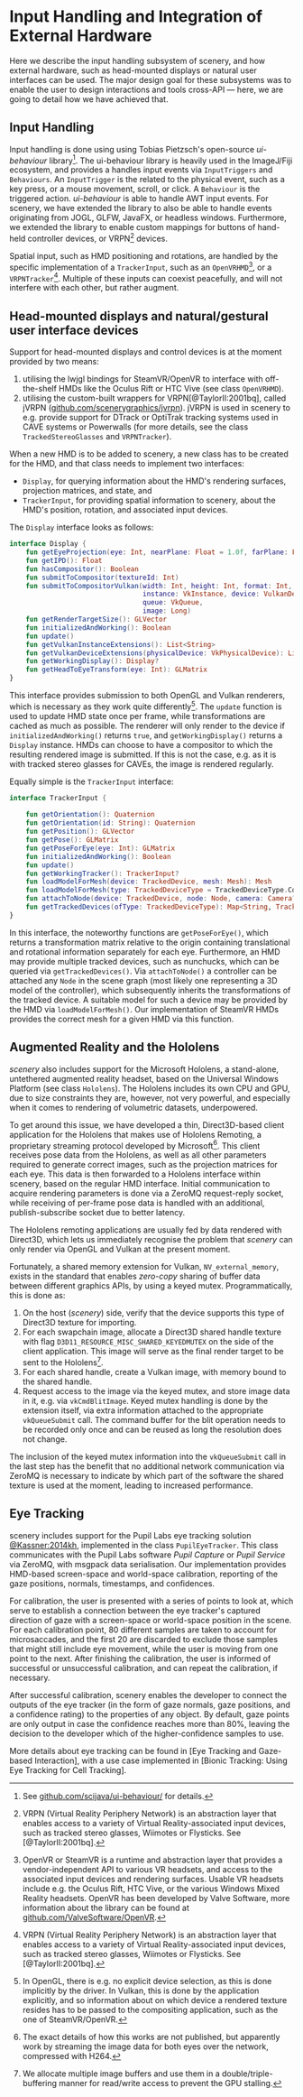 # Input Handling and Integration of External Hardware

Here we describe the input handling subsystem of scenery, and how external hardware, such as head-mounted displays or natural user interfaces can be used. The major design goal for these subsystems was to enable the user to design interactions and tools cross-API — here, we are going to detail how we have achieved that.

## Input Handling

Input handling is done using using Tobias Pietzsch's open-source _ui-behaviour_ library[^uibehaviourNote]. The ui-behaviour library is heavily used in the ImageJ/Fiji ecosystem, and provides a handles input events via `InputTriggers` and `Behaviours`. An `InputTrigger` is the related to the physical event, such as a key press, or a mouse movement, scroll, or click. A `Behaviour` is the triggered action. _ui-behaviour_ is able to handle AWT input events. For scenery, we have extended the library to also be able to handle events originating from JOGL, GLFW, JavaFX, or headless windows. Furthermore, we extended the library to enable custom mappings for buttons of hand-held controller devices, or VRPN[^vrpnnote] devices.

Spatial input, such as HMD positioning and rotations, are handled by the specific implementation of a `TrackerInput`, such as an `OpenVRHMD`[^openvrnote], or a `VRPNTracker`[^vrpnnote]. Multiple of these inputs can coexist peacefully, and will not interfere with each other, but rather augment.

[^uibehaviourNote]: See [github.com/scijava/ui-behaviour/](https://github.com/scijava/ui-behaviour/) for details.

[^openvrnote]: OpenVR or SteamVR is a runtime and abstraction layer that provides a vendor-independent API to various VR headsets, and access to the associated input devices and rendering surfaces. Usable VR headsets include e.g. the Oculus Rift, HTC Vive, or the various Windows Mixed Reality headsets. OpenVR has been developed by Valve Software, more information about the library can be found at [github.com/ValveSoftware/OpenVR](https://github.com/ValveSoftware/OpenVR).

[^vrpnnote]: VRPN (Virtual Reality Periphery Network) is an abstraction layer that enables access to a variety of Virtual Reality-associated input devices, such as tracked stereo glasses, Wiimotes or Flysticks. See [@TaylorII:2001bq].

## Head-mounted displays and natural/gestural user interface devices

Support for head-mounted displays and control devices is at the moment provided by two means:

1. utilising the lwjgl bindings for SteamVR/OpenVR to interface with off-the-shelf HMDs like the Oculus Rift or HTC Vive (see class `OpenVRHMD`).
2. utilising the custom-built wrappers for VRPN[@TaylorII:2001bq], called jVRPN ([github.com/scenerygraphics/jvrpn](https://github.com/scenerygraphics/jvrpn)). jVRPN is used in scenery to e.g. provide support for DTrack or OptiTrak tracking systems used in CAVE systems or Powerwalls (for more details, see the class `TrackedStereoGlasses` and `VRPNTracker`).

When a new HMD is to be added to scenery, a new class has to be created for the HMD, and that class needs to implement two interfaces:

* `Display`, for querying information about the HMD's rendering surfaces, projection matrices, and state, and
* `TrackerInput`, for providing spatial information to scenery, about the HMD's position, rotation, and associated input devices.


The `Display` interface looks as follows:

```kotlin
interface Display {
    fun getEyeProjection(eye: Int, nearPlane: Float = 1.0f, farPlane: Float = 1000.0f): GLMatrix
    fun getIPD(): Float
    fun hasCompositor(): Boolean
    fun submitToCompositor(textureId: Int)
    fun submitToCompositorVulkan(width: Int, height: Int, format: Int,
                                 instance: VkInstance, device: VulkanDevice,
                                 queue: VkQueue,
                                 image: Long)
    fun getRenderTargetSize(): GLVector
    fun initializedAndWorking(): Boolean
    fun update()
    fun getVulkanInstanceExtensions(): List<String>
    fun getVulkanDeviceExtensions(physicalDevice: VkPhysicalDevice): List<String>
    fun getWorkingDisplay(): Display?
    fun getHeadToEyeTransform(eye: Int): GLMatrix
}
```

This interface provides submission to both OpenGL and Vulkan renderers, which is necessary as they work quite differently[^OpenGLvsVulkanNote]. The `update` function is used to update HMD state once per frame, while transformations are cached as much as possible. The renderer will only render to the device if `initializedAndWorking()` returns `true`, and `getWorkingDisplay()` returns a `Display` instance. HMDs can choose to have a compositor to which the resulting rendered image is submitted. If this is not the case, e.g. as it is with tracked stereo glasses for CAVEs, the image is rendered regularly.

[^OpenGLvsVulkanNote]: In OpenGL, there is e.g. no explicit device selection, as this is done implicitly by the driver. In Vulkan, this is done by the application explicitly, and so information about on which device a rendered texture resides has to be passed to the compositing application, such as the one of SteamVR/OpenVR.

Equally simple is the `TrackerInput` interface:

```kotlin
interface TrackerInput {
   
    fun getOrientation(): Quaternion
    fun getOrientation(id: String): Quaternion
    fun getPosition(): GLVector
    fun getPose(): GLMatrix
    fun getPoseForEye(eye: Int): GLMatrix
    fun initializedAndWorking(): Boolean
    fun update()
    fun getWorkingTracker(): TrackerInput?
    fun loadModelForMesh(device: TrackedDevice, mesh: Mesh): Mesh
    fun loadModelForMesh(type: TrackedDeviceType = TrackedDeviceType.Controller, mesh: Mesh): Mesh
    fun attachToNode(device: TrackedDevice, node: Node, camera: Camera? = null)
    fun getTrackedDevices(ofType: TrackedDeviceType): Map<String, TrackedDevice>
}
```

In this interface, the noteworthy functions are `getPoseForEye()`, which returns a transformation matrix relative to the origin containing translational and rotational information separately for each eye. Furthermore, an HMD may provide multiple tracked devices, such as nunchucks, which can be queried via `getTrackedDevices()`. Via `attachToNode()` a controller can be attached any `Node` in the scene graph (most likely one representing a 3D model of the controller), which subsequently inherits the transformations of the tracked device. A suitable model for such a device may be provided by the HMD via `loadModelForMesh()`. Our implementation of SteamVR HMDs provides the correct mesh for a given HMD via this function.


## Augmented Reality and the Hololens

_scenery_ also includes support for the Microsoft Hololens, a stand-alone, untethered augmented reality headset, based on the Universal Windows Platform (see class `Hololens`). The Hololens includes its own CPU and GPU, due to size constraints they are, however, not very powerful, and especially when it comes to rendering of volumetric datasets, underpowered.

To get around this issue, we have developed a thin, Direct3D-based client application for the Hololens that makes use of Hololens Remoting, a proprietary streaming protocol developed by Microsoft[^remotingnote]. This client receives pose data from the Hololens, as well as all other parameters required to generate correct images, such as the projection matrices for each eye. This data is then forwarded to a Hololens interface within scenery, based on the regular HMD interface. Initial communication to acquire rendering parameters is done via a ZeroMQ request-reply socket, while receiving of per-frame pose data is handled with an additional, publish-subscribe socket due to better latency.

The Hololens remoting applications are usually fed by data rendered with Direct3D, which lets us immediately recognise the problem that _scenery_ can only render via OpenGL and Vulkan at the present moment. 

Fortunately, a shared memory extension for Vulkan, `NV_external_memory`, exists in the standard that enables _zero-copy_ sharing of buffer data between different graphics APIs, by using a keyed mutex. Programmatically, this is done as:

1. On the host (_scenery_) side, verify that the device supports this type of Direct3D texture for importing.
2. For each swapchain image, allocate a Direct3D shared handle texture with flag `D3D11_RESOURCE_MISC_SHARED_KEYEDMUTEX` on the side of the client application. This image will serve as the final render target to be sent to the Hololens[^sharedperfnote].
3. For each shared handle, create a Vulkan image, with memory bound to the shared handle.
4. Request access to the image via the keyed mutex, and store image data in it, e.g. via `vkCmdBlitImage`. Keyed mutex handling is done by the extension itself, via extra information attached to the appropriate `vkQueueSubmit` call. The command buffer for the blit operation needs to be recorded only once and can be reused as long the resolution does not change.

The inclusion of the keyed mutex information into the `vkQueueSubmit` call in the last step has the benefit that no additional network communication via ZeroMQ is necessary to indicate by which part of the software the shared texture is used at the moment, leading to increased performance.

[^remotingnote]: The exact details of how this works are not published, but apparently work by streaming the image data for both eyes over the network, compressed with H264.
[^sharedperfnote]: We allocate multiple image buffers and use them in a double/triple-buffering manner for read/write access to prevent the GPU stalling.

## Eye Tracking

scenery includes support for the Pupil Labs eye tracking solution [@Kassner:2014kh]([www.pupil-labs.com](https://www.pupil-labs.com)), implemented in the class `PupilEyeTracker`. This class communicates with the Pupil Labs software _Pupil Capture_ or _Pupil Service_ via ZeroMQ, with msgpack data serialisation. Our implementation provides HMD-based screen-space and world-space calibration, reporting of the gaze positions, normals, timestamps, and confidences.

For calibration, the user is presented with a series of points to look at, which serve to establish a connection between the eye tracker's captured direction of gaze with a screen-space or world-space position in the scene. For each calibration point, 80 different samples are taken to account for microsaccades, and the first 20 are discarded to exclude those samples that might still include eye movement, while the user is moving from one point to the next. After finishing the calibration, the user is informed of successful or unsuccessful calibration, and can repeat the calibration, if necessary.

After successful calibration, scenery enables the developer to connect the outputs of the eye tracker (in the form of gaze normals, gaze positions, and a confidence rating) to the properties of any object. By default, gaze points are only output in case the confidence reaches more than 80%, leaving the decision to the developer which of the higher-confidence samples to use.

More details about eye tracking can be found in [Eye Tracking and Gaze-based Interaction], with a use case implemented in [Bionic Tracking: Using Eye Tracking for Cell Tracking].







